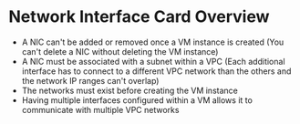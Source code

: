 # Network Interface Card Overview

* A NIC can't be added or removed once a VM instance is created (You can't delete a NIC without deleting the VM instance)
* A NIC must be associated with a subnet within a VPC (Each additional interface has to connect to a different VPC network than the others and the network IP ranges can't overlap)
* The networks must exist before creating the VM instance
* Having multiple interfaces configured within a VM allows it to communicate with multiple VPC networks